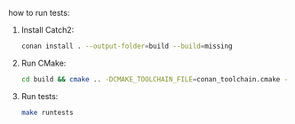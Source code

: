 how to run tests:

1. Install Catch2:

   ```bash
   conan install . --output-folder=build --build=missing
   ```

2. Run CMake:

   ```bash
   cd build && cmake .. -DCMAKE_TOOLCHAIN_FILE=conan_toolchain.cmake -DCMAKE_BUILD_TYPE=Release -DCMAKE_EXPORT_COMPILE_COMMANDS=1
   ```

3. Run tests:

   ```bash
   make runtests
   ```
